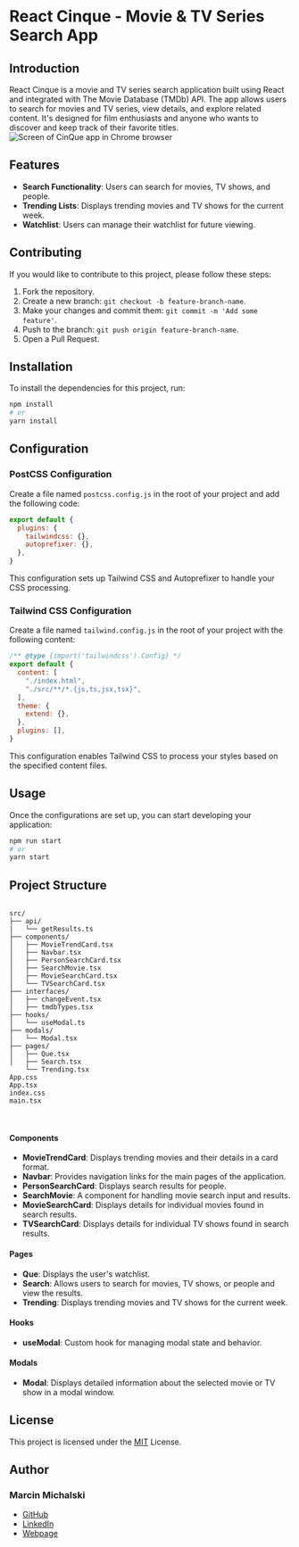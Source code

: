 # React Cinque - Movie & TV Series Search App

## Introduction

React Cinque is a movie and TV series search application built using React and integrated with The Movie Database (TMDb) API. The app allows users to search for movies and TV series, view details, and explore related content. It's designed for film enthusiasts and anyone who wants to discover and keep track of their favorite titles.
![Screen of CinQue app in Chrome browser](pic.jpg)
<br>

## Features

- **Search Functionality**: Users can search for movies, TV shows, and people.
- **Trending Lists**: Displays trending movies and TV shows for the current week.
- **Watchlist**: Users can manage their watchlist for future viewing.


## Contributing

If you would like to contribute to this project, please follow these steps:

1. Fork the repository.
2. Create a new branch: `git checkout -b feature-branch-name`.
3. Make your changes and commit them: `git commit -m 'Add some feature'`.
4. Push to the branch: `git push origin feature-branch-name`.
5. Open a Pull Request.


## Installation

To install the dependencies for this project, run:

```bash
npm install
# or
yarn install
```

## Configuration

### PostCSS Configuration

Create a file named `postcss.config.js` in the root of your project and add the following code:

```javascript
export default {
  plugins: {
    tailwindcss: {},
    autoprefixer: {},
  },
}
```

This configuration sets up Tailwind CSS and Autoprefixer to handle your CSS processing.

### Tailwind CSS Configuration

Create a file named `tailwind.config.js` in the root of your project with the following content:

```javascript
/** @type {import('tailwindcss').Config} */
export default {
  content: [
    "./index.html",
    "./src/**/*.{js,ts,jsx,tsx}",
  ],
  theme: {
    extend: {},
  },
  plugins: [],
}
```

This configuration enables Tailwind CSS to process your styles based on the specified content files.

## Usage

Once the configurations are set up, you can start developing your application:

```bash
npm run start
# or
yarn start
```

## Project Structure

```

src/
├── api/
|   └── getResults.ts
├── components/
│   ├── MovieTrendCard.tsx
│   ├── Navbar.tsx
│   ├── PersonSearchCard.tsx
│   ├── SearchMovie.tsx
│   ├── MovieSearchCard.tsx
│   └── TVSearchCard.tsx
├── interfaces/
│   ├── changeEvent.tsx
│   ├── tmdbTypes.tsx
├── hooks/
│   └── useModal.ts
├── modals/
│   └── Modal.tsx
├── pages/
│   ├── Que.tsx
│   ├── Search.tsx
    └── Trending.tsx
App.css
App.tsx
index.css
main.tsx

```

<br>

#### Components

- **MovieTrendCard**: Displays trending movies and their details in a card format.
- **Navbar**: Provides navigation links for the main pages of the application.
- **PersonSearchCard**: Displays search results for people.
- **SearchMovie**: A component for handling movie search input and results.
- **MovieSearchCard**: Displays details for individual movies found in search results.
- **TVSearchCard**: Displays details for individual TV shows found in search results.

#### Pages

- **Que**: Displays the user's watchlist.
- **Search**: Allows users to search for movies, TV shows, or people and view the results.
- **Trending**: Displays trending movies and TV shows for the current week.

#### Hooks

- **useModal**: Custom hook for managing modal state and behavior.

#### Modals

- **Modal**: Displays detailed information about the selected movie or TV show in a modal window.

## License

This project is licensed under the [MIT](https://github.com/michalski-marcin/react-cinque-movieapp--in-development/blob/main/LICENSE) License.

## Author

### Marcin Michalski
- [GitHub](https://www.github.com/michalski-marcin)
- [LinkedIn](https://www.linkedin.com/in/michalski-marcin)
- [Webpage](https://www.michalski.pro)
